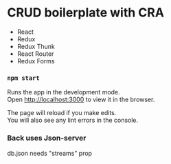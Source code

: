 # CRUD boilerplate with CRA

-   React
-   Redux
-   Redux Thunk
-   React Router
-   Redux Forms

### `npm start`

Runs the app in the development mode.\
Open [http://localhost:3000](http://localhost:3000) to view it in the browser.

The page will reload if you make edits.\
You will also see any lint errors in the console.

### Back uses Json-server

db.json needs "streams" prop
